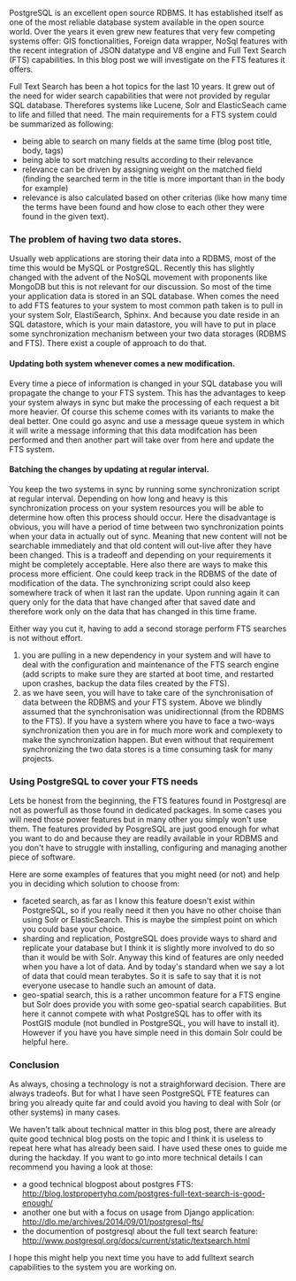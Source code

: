 PostgreSQL is an excellent open source RDBMS. It has established itself as one of the most reliable database system available in the open source world. Over the years it even grew new features that very few competing systems offer: GIS fonctionalities, Foreign data wrapper, NoSql features with the recent integration of JSON datatype and V8 engine and Full Text Search (FTS) capabilities. In this blog post we will investigate on the FTS features it offers.


Full Text Search has been a hot topics for the last 10 years. It grew out of the need for wider search capabilities that were not provided by regular SQL database. Therefores systems like Lucene, Solr and ElasticSeach came to life and filled that need. The main requirements for a FTS system could be summarized as following:
  - being able to search on many fields at the same time (blog post title, body, tags)
  - being able to sort matching results according to their relevance
  - relevance can be driven by assigning weight on the matched field (finding the searched term in the title is more important than in the body for example)
  - relevance is also calculated based on other criterias (like how many time the terms have been found and how close to each other they were found in the given text).

### The problem of having two data stores.

Usually web applications are storing their data into a RDBMS, most of the time this would be MySQL or PostgreSQL. Recently this has slightly changed with the advent of the NoSQL movement with proponents like MongoDB but this is not relevant for our discussion. So most of the time your application data is stored in an SQL database. When comes the need to add FTS features to your system to most common path taken is to pull in your system Solr, ElastiSearch, Sphinx. And because you date reside in an SQL datastore, which is your main datastore, you will have to put in place some synchronization mechanism between your two data storages (RDBMS and FTS). There exist a couple of approach to do that.

#### Updating both system whenever comes a new modification.

Every time a piece of information is changed in your SQL database you will propagate the change to your FTS system. This has the advantages to keep your system always in sync but make the processing of each request a bit more heavier. Of course this scheme comes with its variants to make the deal better. One could go async and use a message queue system in which it will write a message informing that this data modifcation has been performed and then another part will take over from here and update the FTS system.

#### Batching the changes by updating at regular interval.
You keep the two systems in sync by running some synchronization script at regular interval. Depending on how long and heavy is this synchronization process on your system resources you will be able to determine how often this process should occur. Here the disadvantage is obvious, you will have a period of time between two synchronization points when your data in actually out of sync. Meaning that new content will not be searchable immediately and that old content will out-live after they have been changed. This is a tradeoff and depending on your requirements it might be completely acceptable. Here also there are ways to make this process more efficient. One could keep track in the RDBMS of the date of modification of the data. The synchronizing script could also keep somewhere track of when it last ran the update. Upon running again it can query only for the data that have changed after that saved date and therefore work only on the data that has changed in this time frame.

Either way you cut it, having to add a second storage perform FTS searches is not without effort. 
  1. you are pulling in a new dependency in your system and will have to deal with the configuration and maintenance of the FTS search engine (add scripts to make sure they are started at boot time, and restarted upon crashes, backup the data files created by the FTS).
  2. as we have seen, you will have to take care of the synchronisation of data between the RDBMS and your FTS system. Above we blindly assumed that the synchronisation was unidirectionnal (from the RDBMS to the FTS). If you have a system where you have to face a two-ways synchronization then you are in for much more work and complexety to make the synchronization happen. But even without that requirement synchronizing the two data stores is a time consuming task for many projects.

### Using PostgreSQL to cover your FTS needs

Lets be honest from the beginning, the FTS features found in Postgresql are not as powerfull as those found in dedicated packages. In some cases you will need those power features but in many other you simply won't use them. The features provided by PosgreSQL are just good enough for what you want to do and because they are readily available in your RDBMS and you don't have to struggle with installing, configuring and managing another piece of software.

Here are some examples of features that you might need (or not) and help you in deciding which solution to choose from:
   - faceted search, as far as I know this feature doesn't exist within PostgreSQL, so if you really need it then you have no other choise than using Solr or ElasticSearch. This is maybe the simplest point on which you could base your choice.
   - sharding and replication, PostgreSQL does provide ways to shard and replicate your database but I think it is slightly more involved to do so than it would be with Solr. Anyway this kind of features are only needed when you have a lot of data. And by today's standard when we say a lot of data that could mean terabytes. So it is safe to say that it is not everyone usecase to handle such an amount of data.
   - geo-spatial search, this is a rather uncommon feature for a FTS engine but Solr does provide you with some geo-spatial search capabilities. But here it cannot compete with what PostgreSQL has to offer with its PostGIS module (not bundled in PostgreSQL, you will have to install it). However if you have you have simple need in this domain Solr could be helpful here.
   
### Conclusion

As always, chosing a technology is not a straighforward decision. There are always tradeofs. But for what I have seen PostgreSQL FTE features can bring you already quite far and could avoid you having to deal with Solr (or other systems) in many cases.

We haven't talk about technical matter in this blog post, there are already quite good technical blog posts on the topic and I think it is useless to repeat here what has already been said. I have used these ones to guide me during the hackday. If you want to go into more technical details I can recommend you having a look at those: 
   - a good technical blogpost about postgres FTS: http://blog.lostpropertyhq.com/postgres-full-text-search-is-good-enough/
   - another one but with a focus on usage from Django application: http://dlo.me/archives/2014/09/01/postgresql-fts/
   - the documention of postgresql about the full text search feature: http://www.postgresql.org/docs/current/static/textsearch.html
  
I hope this might help you next time you have to add fulltext search capabilities to the system you are working on.

